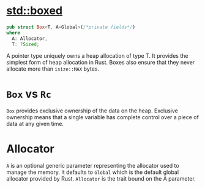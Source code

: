 # [std::boxed](https://doc.rust-lang.org/std/boxed/struct.Box.html)
```rust
pub struct Box<T, A=Global>(/*private fields*/)
where
  A: Allocator,
  T: ?Sized;
```
A pointer type uniquely owns a heap allocation of type T.
It provides the simplest form of heap allocation in Rust. Boxes also ensure that they never allocate more than `isize::MAX` bytes.

# `Box` vs `Rc`
`Box` provides exclusive ownership of the data on the heap.
Exclusive ownership means that a single variable has complete control over a piece of data at any given time.
# Allocator
`A` is an optional generic parameter representing the allocator used to manage the memory. It defaults to `Global` which is the default global allocator provided by Rust.
`Allocator` is the trait bound on the A parameter.
